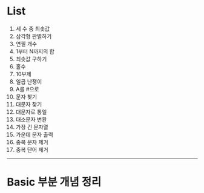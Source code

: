 # List
1. 세 수 중 최솟값
2. 삼각형 판별하기
3. 연필 개수
4. 1부터 N까지의 합
5. 최솟값 구하기
6. 홀수
7. 10부제
8. 일곱 난쟁이
9. A를 #으로
10. 문자 찾기
11. 대문자 찾기
12. 대문자로 통일
13. 대소문자 변환
14. 가장 긴 문자열
15. 가운데 문자 출력
16. 중복 문자 제거
17. 중복 단어 제거 
---
# Basic 부분 개념 정리
